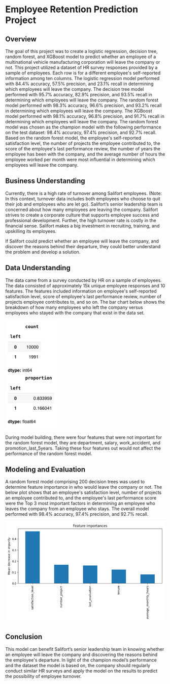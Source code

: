 # Employee Retention Prediction Project

## Overview

The goal of this project was to create a logistic regression, decision tree, random forest, and XGBoost model to predict whether an employee of a multinational vehicle manufacturing corporation will leave the company or not. This project utilized a dataset of HR survey responses provided by a sample of employees. Each row is for a different employee's self-reported information among ten columns. The logistic regression model performed with 84.4% accuracy, 57.5% precision, and 23.1% recall in determining which employees will leave the company. The decision tree model performed with 95.7% accuracy, 82.9% precision, and 93.5% recall in determining which employees will leave the company. The random forest model performed with 98.3% accuracy, 96.6% precision, and 93.2% recall in determining which employees will leave the company. The XGBoost model performed with 98.1% accuracy, 96.8% precision, and 91.7% recall in determining which employees will leave the company. The random forest model was chosen as the champion model with the following performance on the test dataset: 98.4% accuracy, 97.4% precision, and 92.7% recall. Based on the random forest model, the employee's self-reported satisfaction level, the number of projects the employee contributed to, the score of the employee's last performance review, the number of years the employee has been with the company, and the average number of hours the employee worked per month were most influential in determining which employees will leave the company.

## Business Understanding

Currently, there is a high rate of turnover among Salifort employees. (Note: In this context, turnover data includes both employees who choose to quit their job and employees who are let go). Salifort’s senior leadership team is concerned about how many employees are leaving the company. Salifort strives to create a corporate culture that supports employee success and professional development. Further, the high turnover rate is costly in the financial sense. Salifort makes a big investment in recruiting, training, and upskilling its employees.

If Salifort could predict whether an employee will leave the company, and discover the reasons behind their departure, they could better understand the problem and develop a solution.

## Data Understanding

The data came from a survey conducted by HR on a sample of employees. The data consisted of approximately 15k unique employee responses and 10 features. The features included information on employee's self-reported satisfaction level, score of employee's last performance review, number of projects employee contributes to, and so on. The bar chart below shows the breakdown of how many employees who left the company versus employees who stayed with the company that exist in the data set.

![Proportion of left column](https://github.com/chungchenran2/Employee_Retention_Prediction_Project/blob/main/Images/Salifort_left_proportion.png)

During model building, there were four features that were not important for the random forest model, they are department, salary, work_accident, and promotion_last_5years. Taking these four features out would not affect the performance of the random forest model.

## Modeling and Evaluation

A random forest model comprising 200 decision trees was used to determine feature importance in who would leave the company or not. The below plot shows that an employee's satisfaction level, number of projects an employee contributed to, and the employee's last performance score were the Top 3 most important factors in determining an employee who leaves the company from an employee who stays. The overall model performed with 98.4% accuracy, 97.4% precision, and 92.7% recall.

![RF feature importances](https://github.com/chungchenran2/Employee_Retention_Prediction_Project/blob/main/Images/Salifort_RF_tr_drop_feature_importances.png)

## Conclusion

This model can benefit Salifort’s senior leadership team in knowing whether an employee will leave the company and discovering the reasons behind the employee's departure. In light of the champion model’s performance and the dataset the model is based on, the company should regularly conduct similar HR surveys and apply the model on the results to predict the possibility of employee turnover.
